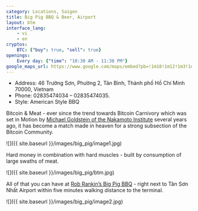 ```yaml
---
category: Locations, Saigon
title: Big Pig BBQ & Beer, Airport
layout: btm
interface_lang:
    - vi
    - en
cryptos:
    BTC: {"buy": true, "sell": true}
openings:
    Every day: {"time": "10:30 AM - 11:30 PM"}
google_maps_url: https://www.google.com/maps/embed?pb=!1m18!1m12!1m3!1d3919.017527611362!2d106.6628532150567!3d10.809969192298727!2m3!1f0!2f0!3f0!3m2!1i1024!2i768!4f13.1!3m3!1m2!1s0x3175299487ae2c33%3A0x2bb531d9a699425e!2sBitcoin%20ATM%20by%20BitcoinVN!5e0!3m2!1sen!2s!4v1619429670935!5m2!1sen!2s
---
```


* Address: 46 Trường Sơn, Phường 2, Tân Bình, Thành phố Hồ Chí Minh 70000, Vietnam
* Phone: 02835474034 – 02835474035.
* Style: American Style BBQ

Bitcoin & Meat - ever since the trend towards Bitcoin Carnivory which was set in Motion by [Michael Goldstein of the Nakamoto Institute](https://twitter.com/bitstein/status/874049065142677504) several years ago, it has become a match made in heaven for a strong subsection of the Bitcoin Community.

![]({{ site.baseurl }}/images/big_pig/image1.jpg)

Hard money in combination with hard muscles - built by consumption of large swaths of meat.

![]({{ site.baseurl }}/images/big_pig/btm.jpg)

All of that you can have at [Rob Rankin’s Big Pig BBQ](https://news.bitcoinvn.io/interview-rob-rankin-big-pig-bbq-utit-vn/?lang=en) - right next to Tân Sơn Nhất Airport within five minutes walking distance to the terminal.

![]({{ site.baseurl }}/images/big_pig/image2.jpg)
